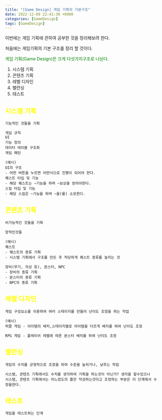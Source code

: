 ```yaml
---
title: "[Game Design] 게임 기획의 기본구조"
date: 2022-12-09 22:41:30 +0900
categories: [GameDesign]
tags: [GameDesign]
---
```



이번에는 게임 기획에 관하여 공부한 것을 정리해보려 한다.

처음에는 게임기획의 기본 구조를 정리 할 것이다.

<font style="color:green">게임 기획(Game Design)은 크게 다섯가지구조로 나뉜다.</font>

1. 시스템 기획
2. 콘텐츠 기획
3. 레벨 디자인
4. 밸런싱
5. 테스트


## <font style="color:yellow">시스템 기획</font>

    기능적인 것들을 기획
    
    게임 규칙
    UI
    기능 정의
    데이터 테이블 구조화
    게임 패턴

    (예시)
    UI의 구조
    - 어떤 버튼을 누르면 어떤식으로 진행이 되어야 한다.
    퀘스트 타입 및 기능
    - 해당 퀘스트는 ~기능을 하며 ~보상을 얻어야한다. 
    스킬 타입 및 기능
    - 해당 스킬은 ~기능을 하며 ~을(를) 소모한다.

## <font style="color:yellow">콘텐츠 기획</font>

    비기능적인 것들을 기획

    양적인것들

    (예시)
    퀘스트
    - 퀘스트의 종류 기획
    - 시스템 기획에서 구조를 만든 후 적당하게 퀘스트 종류를 늘리는 것

    장비(무기, 의상 등), 몬스터, NPC
    - 장비의 종류 기획 
    - 몬스터의 종류 기획
    - NPC의 종류 기획

## <font style="color:yellow">레벨 디자인</font>

    게임 구성요소를 이용하여 여러 스테이지를 만들어 난이도 조정을 하는 작업

    (예시)
    퍼즐 게임 - 아이템의 배치,스테이지별로 아이템을 다르게 배치를 하여 난이도 조정

    RPG 게임 - 플레이어 레벨에 따른 몬스터 배치를 하여 난이도 조정

## <font style="color:yellow">밸런싱</font>

    게임의 수치를 균형적으로 조정을 하여 수준을 높히거나, 낮추는 작업

    시스템, 콘텐츠 기획에서도 수치를 생각하여 기획을 하는것이 아닌가? 생각을 할수있으나
    시스템, 콘텐츠 기획에서는 어느정도의 틀만 작성하는것이고 조정하는 부분은 이 단계에서 수정을한다.


## <font style="color:yellow">테스트</font>

    게임을 테스트하는 단계


